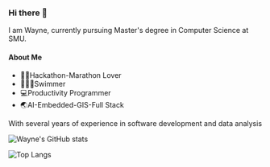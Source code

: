 ### Hi there 👋

I am Wayne, currently pursuing Master's degree in Computer Science at SMU. 

#### About Me
- 🏃🏻Hackathon-Marathon Lover
- 🏊🏼‍♂️Swimmer
- 💻Productivity Programmer
- 🌏AI-Embedded-GIS-Full Stack

With several years of experience in software development and data analysis

![Wayne's GitHub stats](https://github-readme-stats.vercel.app/api?username=wayne-xyz)


![Top Langs](https://github-readme-stats.vercel.app/api/top-langs/?username=wayne-xyz&layout=compact)

<!--
**livingspring/livingspring** is a ✨ _special_ ✨ repository because its `README.md` (this file) appears on your GitHub profile.

Here are some ideas to get you started:

- 🔭 I’m currently working on ...
- 🌱 I’m currently learning ...
- 👯 I’m looking to collaborate on ...
- 🤔 I’m looking for help with ...
- 💬 Ask me about ...
- 📫 How to reach me: ...
- 😄 Pronouns: ...
- ⚡ Fun fact: ...
-->
